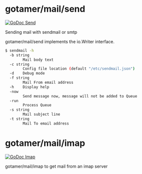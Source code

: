 gotamer/mail/send
=================
[![GoDoc Send](https://godoc.org/github.com/gotamer/mail/send?status.svg)](https://godoc.org/github.com/gotamer/mail/send)

Sending mail with sendmail or smtp

gotamer/mail/send implements the io.Writer interface.  

```bash
$ sendmail -h
  -b string
        Mail body text
  -c string
        Config file location (default "/etc/sendmail.json")
  -d    Debug mode
  -f string
        Mail From email address
  -h    Display help
  -now
        Send message now, message will not be added to Queue
  -run
        Process Queue
  -s string
        Mail subject line
  -t string
        Mail To email address
``` 
gotamer/mail/imap
=================
[![GoDoc Imap](https://godoc.org/github.com/gotamer/mail/imap?status.svg)](https://godoc.org/github.com/gotamer/mail/imap)

gotamer/mail/imap to get mail from an imap server  

